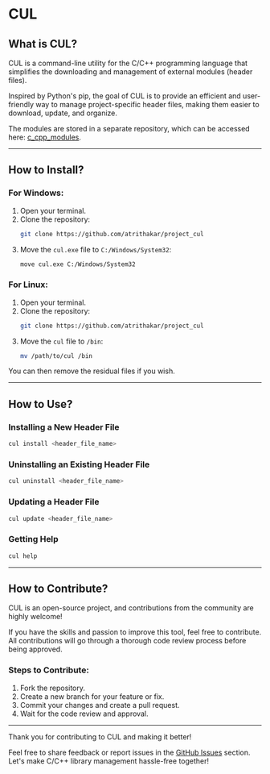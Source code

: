 # CUL

## What is CUL?

CUL is a command-line utility for the C/C++ programming language that simplifies the downloading and management of external modules (header files).  

Inspired by Python's pip, the goal of CUL is to provide an efficient and user-friendly way to manage project-specific header files, making them easier to download, update, and organize.

The modules are stored in a separate repository, which can be accessed here: [c_cpp_modules](https://github.com/atrithakar/c_cpp_modules).

---

## How to Install?

### For Windows:

1. Open your terminal.
2. Clone the repository:
   ```bash
   git clone https://github.com/atrithakar/project_cul
   ```
3. Move the `cul.exe` file to `C:/Windows/System32`:
   ```bash
   move cul.exe C:/Windows/System32
   ```

### For Linux:

1. Open your terminal.
2. Clone the repository:
   ```bash
   git clone https://github.com/atrithakar/project_cul
   ```
3. Move the `cul` file to `/bin`:
   ```bash
   mv /path/to/cul /bin
   ```

You can then remove the residual files if you wish.

---

## How to Use?

### Installing a New Header File
```bash
cul install <header_file_name>
```

### Uninstalling an Existing Header File
```bash
cul uninstall <header_file_name>
```

### Updating a Header File
```bash
cul update <header_file_name>
```

### Getting Help
```bash
cul help
```

---

## How to Contribute?

CUL is an open-source project, and contributions from the community are highly welcome!  

If you have the skills and passion to improve this tool, feel free to contribute. All contributions will go through a thorough code review process before being approved.

### Steps to Contribute:
1. Fork the repository.
2. Create a new branch for your feature or fix.
3. Commit your changes and create a pull request.
4. Wait for the code review and approval.

---

Thank you for contributing to CUL and making it better!

Feel free to share feedback or report issues in the [GitHub Issues](https://github.com/atrithakar/project_cul/issues) section. Let's make C/C++ library management hassle-free together!

